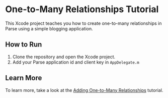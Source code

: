 One-to-Many Relationships Tutorial
==================================

This Xcode project teaches you how to create one-to-many relationships in Parse using a simple blogging application.

How to Run
----------

1. Clone the repository and open the Xcode project.
2. Add your Parse application id and client key in `AppDelegate.m`


Learn More
----------

To learn more, take a look at the [Adding One-to-Many Relationships](https://parse.com/tutorials/adding-one-to-many-relationships) tutorial.
